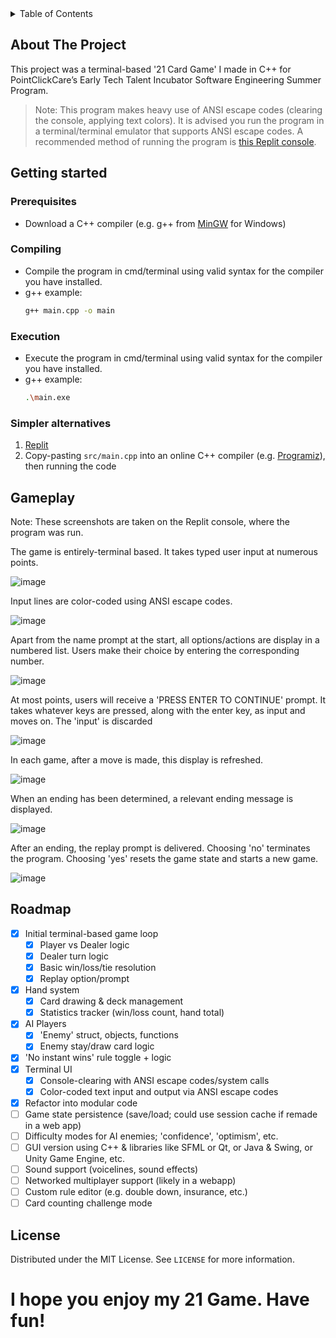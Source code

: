 <!-- TABLE OF CONTENTS -->
<details>
  <summary>Table of Contents</summary>
  <ol>
    <li><a href="#about-the-project">About The Project</a></li>
    <li><a href="#getting-started">Getting Started</a></li>
    <li><a href="#gameplay">Gameplay</a></li>
    <li><a href="#roadmap">Roadmap</a></li>
    <li><a href="#license">License</a></li>
  </ol>
</details>

## About The Project
This project was a terminal-based '21 Card Game' I made in C++ for PointClickCare’s Early Tech Talent Incubator Software Engineering Summer Program.

> Note: This program makes heavy use of ANSI escape codes (clearing the console, applying text colors). It is advised you run the program in a terminal/terminal emulator that supports ANSI escape codes. 
> A recommended method of running the program is [this Replit console](https://replit.com/@teddycitroos/21-Game?v=1).

## Getting started
### Prerequisites
* Download a C++ compiler (e.g. g++ from [MinGW](https://github.com/niXman/mingw-builds-binaries/releases) for Windows)

### Compiling
* Compile the program in cmd/terminal using valid syntax for the compiler you have installed.
* g++ example:
  ```sh
  g++ main.cpp -o main
  ```

### Execution
* Execute the program in cmd/terminal using valid syntax for the compiler you have installed.
* g++ example:
  ```sh
  .\main.exe
  ```

### Simpler alternatives
1. [Replit](https://replit.com/@teddycitroos/21-Game?v=1)
2. Copy-pasting ```src/main.cpp``` into an online C++ compiler (e.g. [Programiz](https://www.programiz.com/cpp-programming/online-compiler/)), then running the code


## Gameplay
Note: These screenshots are taken on the Replit console, where the program was run.

The game is entirely-terminal based. It takes typed user input at numerous points.

![image](https://github.com/user-attachments/assets/0f6c73df-4e2a-4572-8628-9bb1d48e38b8)

Input lines are color-coded using ANSI escape codes.

![image](https://github.com/user-attachments/assets/31ec0f4b-a22f-484b-89d9-7f5275d384b4)

Apart from the name prompt at the start, all options/actions are display in a numbered list. Users make their choice by entering the corresponding number.

![image](https://github.com/user-attachments/assets/d95d2f10-2eaf-4a55-aba2-d497e0f0211a)

At most points, users will receive a 'PRESS ENTER TO CONTINUE' prompt. It takes whatever keys are pressed, along with the enter key, as input and moves on. The 'input' is discarded

![image](https://github.com/user-attachments/assets/33df49df-7452-4e24-ad8d-282793e048e2)

In each game, after a move is made, this display is refreshed.

![image](https://github.com/user-attachments/assets/cabd3ee6-2ebd-4a1b-a2e0-d3c8511cbd38)

When an ending has been determined, a relevant ending message is displayed.

![image](https://github.com/user-attachments/assets/aed6b228-d2ca-4080-87f8-8b02007a42e3)

After an ending, the replay prompt is delivered. Choosing 'no' terminates the program. Choosing 'yes' resets the game state and starts a new game.

![image](https://github.com/user-attachments/assets/30a007ff-d1ae-4b76-8491-1587620b4dad)

<!-- ROADMAP -->
## Roadmap
- [x] Initial terminal-based game loop
  - [x] Player vs Dealer logic
  - [x] Dealer turn logic
  - [x] Basic win/loss/tie resolution
  - [x] Replay option/prompt
- [x] Hand system
  - [x] Card drawing & deck management
  - [x] Statistics tracker (win/loss count, hand total)
- [x] AI Players
  - [x] 'Enemy' struct, objects, functions
  - [x] Enemy stay/draw card logic 
- [x] 'No instant wins' rule toggle + logic
- [x] Terminal UI
  - [x] Console-clearing with ANSI escape codes/system calls
  - [x] Color-coded text input and output via ANSI escape codes
- [x] Refactor into modular code
- [ ] Game state persistence (save/load; could use session cache if remade in a web app)  
- [ ] Difficulty modes for AI enemies; 'confidence', 'optimism', etc.
- [ ] GUI version using C++ & libraries like SFML or Qt, or Java & Swing, or Unity Game Engine, etc.
- [ ] Sound support (voicelines, sound effects)  
- [ ] Networked multiplayer support (likely in a webapp)
- [ ] Custom rule editor (e.g. double down, insurance, etc.)  
- [ ] Card counting challenge mode  

<!-- LICENSE -->
## License

Distributed under the MIT License. See `LICENSE` for more information.

# I hope you enjoy my 21 Game. Have fun!
